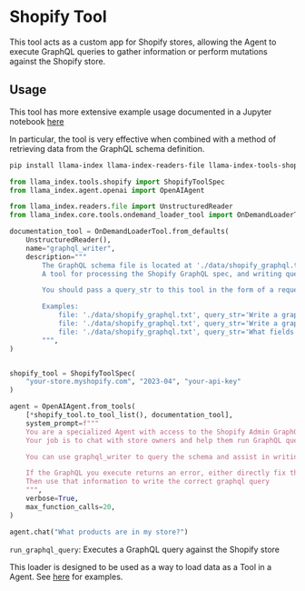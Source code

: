 # Shopify Tool

This tool acts as a custom app for Shopify stores, allowing the Agent to execute GraphQL queries to gather information or perform mutations against the Shopify store.

## Usage

This tool has more extensive example usage documented in a Jupyter notebook [here](https://github.com/emptycrown/llama-hub/tree/main/llama_hub/tools/notebooks/shopify.ipynb)

In particular, the tool is very effective when combined with a method of retrieving data from the GraphQL schema definition.

```bash
pip install llama-index llama-index-readers-file llama-index-tools-shopify unstructured
```

```python
from llama_index.tools.shopify import ShopifyToolSpec
from llama_index.agent.openai import OpenAIAgent

from llama_index.readers.file import UnstructuredReader
from llama_index.core.tools.ondemand_loader_tool import OnDemandLoaderTool

documentation_tool = OnDemandLoaderTool.from_defaults(
    UnstructuredReader(),
    name="graphql_writer",
    description="""
        The GraphQL schema file is located at './data/shopify_graphql.txt', this is always the file argument.
        A tool for processing the Shopify GraphQL spec, and writing queries from the documentation.

        You should pass a query_str to this tool in the form of a request to write a GraphQL query.

        Examples:
            file: './data/shopify_graphql.txt', query_str='Write a graphql query to find unshipped orders'
            file: './data/shopify_graphql.txt', query_str='Write a graphql query to retrieve the stores products'
            file: './data/shopify_graphql.txt', query_str='What fields can you retrieve from the orders object'
        """,
)


shopify_tool = ShopifyToolSpec(
    "your-store.myshopify.com", "2023-04", "your-api-key"
)

agent = OpenAIAgent.from_tools(
    [*shopify_tool.to_tool_list(), documentation_tool],
    system_prompt=f"""
    You are a specialized Agent with access to the Shopify Admin GraphQL API for this Users online store.
    Your job is to chat with store owners and help them run GraphQL queries, interpreting the results for the user

    You can use graphql_writer to query the schema and assist in writing queries.

    If the GraphQL you execute returns an error, either directly fix the query, or directly ask the graphql_writer questions about the schema instead of writing graphql queries.
    Then use that information to write the correct graphql query
    """,
    verbose=True,
    max_function_calls=20,
)

agent.chat("What products are in my store?")
```

`run_graphql_query`: Executes a GraphQL query against the Shopify store

This loader is designed to be used as a way to load data as a Tool in a Agent. See [here](https://github.com/emptycrown/llama-hub/tree/main) for examples.

